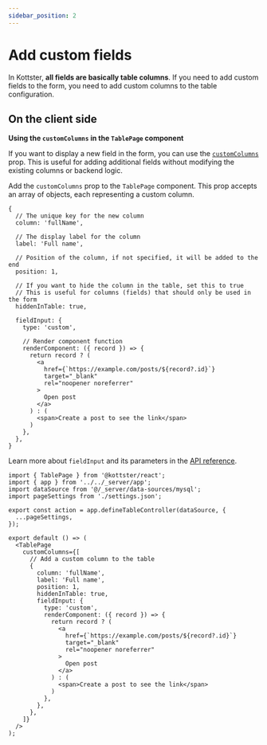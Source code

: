 ```yaml
---
sidebar_position: 2
---
```


# Add custom fields

In Kottster, **all fields are basically table columns**. If you need to add custom fields to the form, you need to add custom columns to the table configuration.

## On the client side

**Using the `customColumns` in the `TablePage` component**

If you want to display a new field in the form, you can use the [`customColumns`](/table/table-page-component#customcolumns) prop. This is useful for adding additional fields without modifying the existing columns or backend logic.

Add the `customColumns` prop to the `TablePage` component. This prop accepts an array of objects, each representing a custom column.

```tsx title="Example of a custom column"
{
  // The unique key for the new column
  column: 'fullName',
  
  // The display label for the column
  label: 'Full name',
  
  // Position of the column, if not specified, it will be added to the end
  position: 1,

  // If you want to hide the column in the table, set this to true
  // This is useful for columns (fields) that should only be used in the form
  hiddenInTable: true,

  fieldInput: {
    type: 'custom',

    // Render component function
    renderComponent: ({ record }) => {
      return record ? (
        <a 
          href={`https://example.com/posts/${record?.id}`} 
          target="_blank" 
          rel="noopener noreferrer"
        >
          Open post
        </a>
      ) : (
        <span>Create a post to see the link</span>
      )
    },
  },
}
```

Learn more about `fieldInput` and its parameters in the [API reference](/table/configuration/api#field-inputs).

```tsx title="Example of a page with a custom column"
import { TablePage } from '@kottster/react';
import { app } from '../../_server/app';
import dataSource from '@/_server/data-sources/mysql';
import pageSettings from './settings.json';

export const action = app.defineTableController(dataSource, {
  ...pageSettings,
});

export default () => (
  <TablePage
    customColumns={[
      // Add a custom column to the table
      {
        column: 'fullName',
        label: 'Full name',        
        position: 1,
        hiddenInTable: true,
        fieldInput: {
          type: 'custom',
          renderComponent: ({ record }) => {
            return record ? (
              <a 
                href={`https://example.com/posts/${record?.id}`} 
                target="_blank" 
                rel="noopener noreferrer"
              >
                Open post
              </a>
            ) : (
              <span>Create a post to see the link</span>
            )
          },
        },
      },
    ]}
  />
);
```
